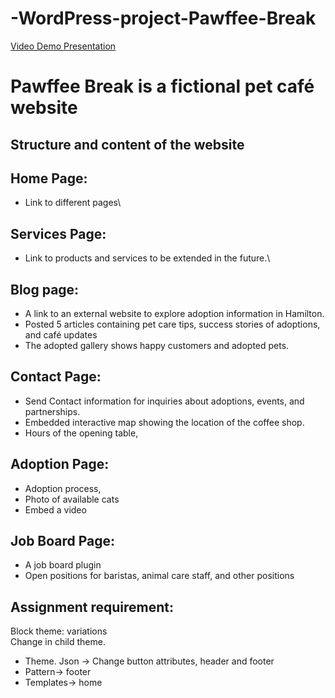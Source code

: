 # -WordPress-project-Pawffee-Break
[Video Demo Presentation](https://youtu.be/5nwenRz30jk?si=mpts-FH0eu4L3vmz)
# Pawffee Break is a fictional pet café website

## Structure and content of the website
## Home Page: 
-	Link to different pages\
## Services Page: 
-	Link to products and services to be extended in the future.\
## Blog page: 
-	A link to an external website to explore adoption information in Hamilton.
-	Posted 5 articles containing pet care tips, success stories of adoptions, and café updates
- The adopted gallery shows happy customers and adopted pets.
## Contact Page:
-	Send Contact information for inquiries about adoptions, events, and partnerships.
-	 Embedded interactive map showing the location of the coffee shop. 
-	Hours of the opening table, 
## Adoption Page: 
-	Adoption process, 
-	Photo of available cats
-	Embed a video 
## Job Board Page:
-	A job board plugin
-	Open positions for baristas, animal care staff, and other positions

## Assignment requirement: 
Block theme: variations\
Change in child theme.
-	Theme. Json -> Change button attributes, header and footer
-	Pattern-> footer
-	Templates-> home


